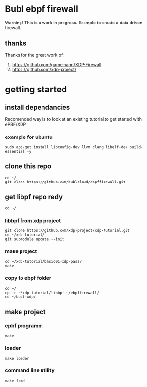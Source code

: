 # Bubl ebpf firewall

Warning! This is a work in progress.
Example to create a data driven firewall.

## thanks 
Thanks for the great work of:
1. https://github.com/gamemann/XDP-Firewall
2. https://github.com/xdp-project/


# getting started

## install dependancies
Recomended way is to look at an existing tutorial to get started with ePBF/XDP

### example for ubuntu
```
sudo apt-get install libconfig-dev llvm clang libelf-dev build-essential -y
```

## clone this repo
```
cd ~/
git clone https://github.com/bublcloud/ebpffirewall.git
```

## get libpf repo redy
```
cd ~/
```

### libbpf from xdp project
```
git clone https://github.com/xdp-project/xdp-tutorial.git
cd ~/xdp-tutorial/
git submodule update --init
```

### make project
```
cd ~/xdp-tutorial/basic01-xdp-pass/
make
```

### copy to ebpf folder
```
cd ~/
cp -r ~/xdp-tutorial/libbpf ~/ebpffirewall/
cd ~/bubl-xdp/
```

## make project

### epbf programm
```
make
```

### loader
```
make loader
```

### command line utility
```
make fcmd
```